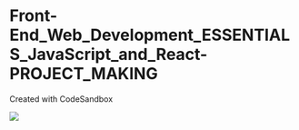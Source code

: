 # Front-End_Web_Development_ESSENTIALS_JavaScript_and_React-PROJECT_MAKING
Created with CodeSandbox
<!--[VISIT SITE](https://5bqcum.csb.app/)-->
<img src="2022-12-04.png" />
